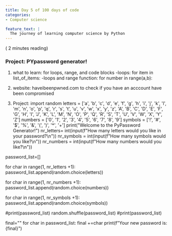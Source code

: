 ```yaml
---
title: Day 5 of 100 days of code
categories:
- Computer science 

feature_text: |
  The journey of learning computer science by Python
---
```

( 2 minutes reading)

### Project: PYpassword generator!

1. what to learn: for loops, range, and code blocks
-loops: for item in list_of_items:
-loops and range function: for number in range(a,b):

2. website:
haveibeenpwned.com to check if you have an acccount have been compromised

3. Project:
import random
letters = ['a', 'b', 'c', 'd', 'e', 'f', 'g', 'h', 'i', 'j', 'k', 'l', 'm', 'n', 'o', 'p', 'q', 'r', 's', 't', 'u', 'v', 'w', 'x', 'y', 'z', 'A', 'B', 'C', 'D', 'E', 'F', 'G', 'H', 'I', 'J', 'K', 'L', 'M', 'N', 'O', 'P', 'Q', 'R', 'S', 'T', 'U', 'V', 'W', 'X', 'Y', 'Z']
numbers = ['0', '1', '2', '3', '4', '5', '6', '7', '8', '9']
symbols = ['!', '#', '$', '%', '&', '(', ')', '*', '+']
print("Welcome to the PyPassword Generator!")
nr_letters= int(input(f"How many letters would you like in your password?\n")) 
nr_symbols = int(input(f"How many symbols would you like?\n"))
nr_numbers = int(input(f"How many numbers would you like?\n"))

password_list=[]

for char in range(1, nr_letters +1):
  password_list.append(random.choice(letters))

for char in range(1, nr_numbers +1):
  password_list.append(random.choice(numbers))

for char in range(1, nr_symbols +1):
  password_list.append(random.choice(symbols))


#print(password_list)
random.shuffle(password_list)
#print(password_list)

final=""
for char in password_list:
  final +=char
print(f"Your new password is: {final}")